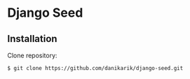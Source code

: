 # Django Seed

## Installation

Clone repository:

```sh
$ git clone https://github.com/danikarik/django-seed.git
```
